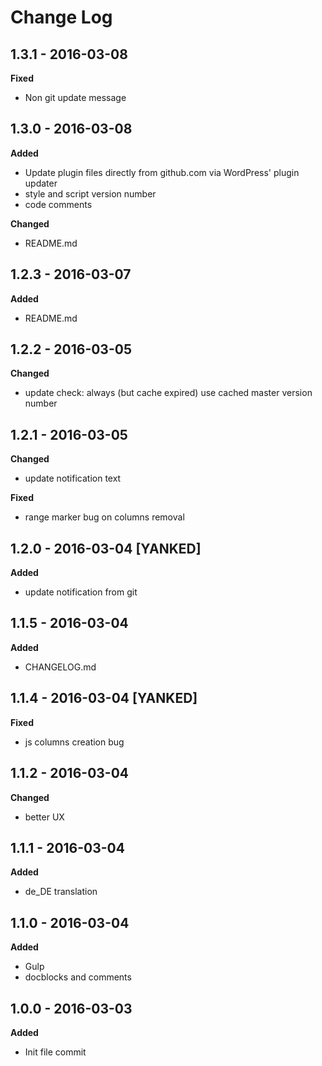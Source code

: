 # Change Log

## 1.3.1 - 2016-03-08
**Fixed**
- Non git update message

## 1.3.0 - 2016-03-08
**Added**
- Update plugin files directly from github.com via WordPress' plugin updater
- style and script version number
- code comments

**Changed**
- README.md

## 1.2.3 - 2016-03-07
**Added**
- README.md

## 1.2.2 - 2016-03-05
**Changed**
- update check: always (but cache expired) use cached master version number

## 1.2.1 - 2016-03-05
**Changed**
- update notification text

**Fixed**
- range marker bug on columns removal

## 1.2.0 - 2016-03-04 [YANKED]
**Added**
- update notification from git

## 1.1.5 - 2016-03-04
**Added**
- CHANGELOG.md

## 1.1.4 - 2016-03-04 [YANKED]
**Fixed**
- js columns creation bug

## 1.1.2 - 2016-03-04
**Changed**
- better UX

## 1.1.1 - 2016-03-04
**Added**
- de_DE translation

## 1.1.0 - 2016-03-04
**Added**
- Gulp
- docblocks and comments

## 1.0.0 - 2016-03-03
**Added**
- Init file commit
